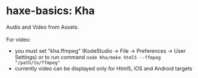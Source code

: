 haxe-basics: Kha
=========================

Audio and Video from Assets.<br/>
<br/>
For video:
* you must set "kha.ffmpeg" (KodeStudio -> File -> Preferences -> User Settings) or to run command `node Kha/make html5 --ffmpeg "/path/to/ffmpeg"`
* currently video can be displayed only for Html5, iOS and Android targets
